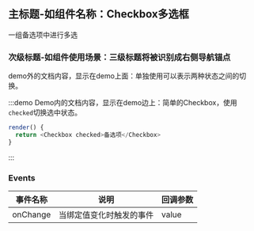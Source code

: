 ## 主标题-如组件名称：Checkbox多选框

一组备选项中进行多选

### 次级标题-如组件使用场景：三级标题将被识别成右侧导航锚点

demo外的文档内容，显示在demo上面：单独使用可以表示两种状态之间的切换。

:::demo Demo内的文档内容，显示在demo边上：简单的Checkbox，使用`checked`切换选中状态。
```js
render() {
  return <Checkbox checked>备选项</Checkbox>
}
```
:::

### Events
| 事件名称      | 说明    | 回调参数      |
|---------- |-------- |---------- |
| onChange  | 当绑定值变化时触发的事件 | value |
